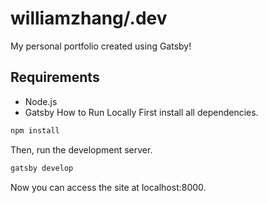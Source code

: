 # williamzhang/.dev
My personal portfolio created using Gatsby!

## Requirements
* Node.js
* Gatsby
How to Run Locally
First install all dependencies.
```bash
npm install
```
Then, run the development server.
```bash
gatsby develop
```
Now you can access the site at localhost:8000.
